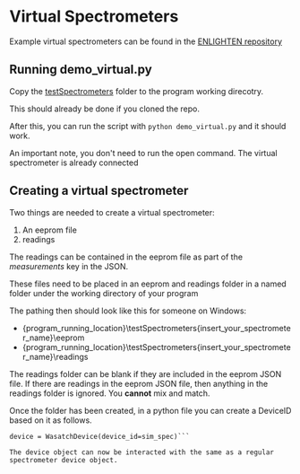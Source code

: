 # Virtual Spectrometers

Example virtual spectrometers can be found in the [ENLIGHTEN repository](https://github.com/WasatchPhotonics/ENLIGHTEN/tree/main/testSpectrometers)

## Running demo_virtual.py

Copy the [testSpectrometers](https://github.com/WasatchPhotonics/ENLIGHTEN/tree/main/testSpectrometers/) folder to the program working direcotry.

This should already be done if you cloned the repo.

After this, you can run the script with `python demo_virtual.py` and it should work.

An important note, you don't need to run the open command. The virtual spectrometer is already connected

## Creating a virtual spectrometer

Two things are needed to create a virtual spectrometer:
1. An eeprom file
2. readings

The readings can be contained in the eeprom file as part of the *measurements* key in the JSON.

These files need to be placed in an eeprom and readings folder in a named folder under the working directory of your program

The pathing then should look like this for someone on Windows:

- {program_running_location}\testSpectrometers\{insert_your_spectrometer_name}\eeprom
- {program_running_location}\testSpectrometers\{insert_your_spectrometer_name}\readings

The readings folder can be blank if they are included in the eeprom JSON file. If there are readings in the eeprom JSON file,
then anything in the readings folder is ignored. You **cannot** mix and match.

Once the folder has been created, in a python file you can create a DeviceID based on it as follows.

```sim_spec = DeviceID(label="MOCK:{insert_your_spectrometer_name}:{insert_the_eeprom_filename}.json")
device = WasatchDevice(device_id=sim_spec)```

The device object can now be interacted with the same as a regular spectrometer device object.

